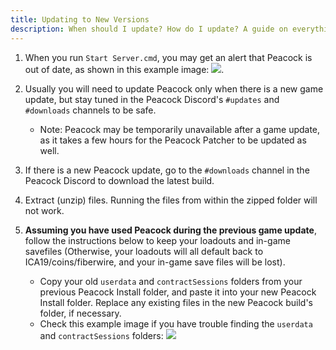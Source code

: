 ```yaml
---
title: Updating to New Versions
description: When should I update? How do I update? A guide on everything you need to know about updating.
---
```


1. When you run `Start Server.cmd`, you may get an alert that Peacock is out of date, as shown in this example image: ![](../../static/img/./peacock_out_of_date.png).
2. Usually you will need to update Peacock only when there is a new game update, but stay tuned in the Peacock Discord's `#updates` and `#downloads` channels to be safe.
    - Note: Peacock may be temporarily unavailable after a game update, as it takes a few hours for the Peacock Patcher to be updated as well.
3. If there is a new Peacock update, go to the `#downloads` channel in the Peacock Discord to download the latest build.
4. Extract (unzip) files. Running the files from within the zipped folder will not work.
5. **Assuming you have used Peacock during the previous game update**, follow the instructions below to keep your loadouts and in-game savefiles (Otherwise, your loadouts will all default back to ICA19/coins/fiberwire, and your in-game save files will be lost).

    - Copy your old `userdata` and `contractSessions` folders from your previous Peacock Install folder, and paste it into your new Peacock Install folder. Replace any existing files in the new Peacock build's folder, if necessary.
    - Check this example image if you have trouble finding the `userdata` and `contractSessions` folders: ![](../../static/img/./userdata_contractsessions.png)
